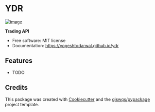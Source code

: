 # YDR


[![image](https://img.shields.io/pypi/v/ydr.svg)](https://pypi.python.org/pypi/ydr)


**Trading API**


-   Free software: MIT license
-   Documentation: https://yogeshtodarwal.github.io/ydr
    

## Features

-   TODO

## Credits

This package was created with [Cookiecutter](https://github.com/cookiecutter/cookiecutter) and the [giswqs/pypackage](https://github.com/giswqs/pypackage) project template.
